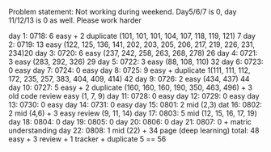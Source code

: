 Problem statement:
Not working during weekend. Day5/6/7 is 0, day 11/12/13 is 0 as well. Please work harder

day 1: 0718: 6 easy + 2 duplicate (101, 101, 101, 104, 107, 118, 119, 121) 7
day 2: 0719: 13 easy (122, 125, 136, 141, 202, 203, 205, 206, 217, 219, 226, 231, 234)20
day 3: 0720: 6 easy (237, 242, 258, 263, 268, 278) 26
day 4: 0721: 3 easy (283, 292, 326) 29
day 5: 0722: 3 easy (88, 108, 110) 32
day 6: 0723: 0 easy 
day 7: 0724: 0 easy
day 8: 0725: 9 easy + duplicate 1(111, 111, 112, 172, 235, 257, 383, 404, 409, 414) 42
day 9: 0726: 2 easy (434, 437) 44
day 10: 0727: 5 easy + 2 duplicate (160, 160, 160, 190, 350, 463, 496) + 3 old code review easy (1, 7, 9)
day 11: 0728: 0 easy
day 12: 0729: 0 easy
day 13: 0730: 0 easy
day 14: 0731: 0 easy
day 15: 0801: 2 mid (2,3)
dat 16: 0802: 2 mid (4,6) + 3 easy review (9, 11, 14)
day 17: 0803: 5 mid (12, 15, 16, 17, 19)
day 18: 0804: 0
day 19: 0805: 0
day 20: 0806: 0 
day 21: 0807: 0 + matric understanding
day 22: 0808: 1 mid (22) + 34 page (deep learning)
total: 48 easy + 3 review + 1 tracker + duplicate 5 == 56
